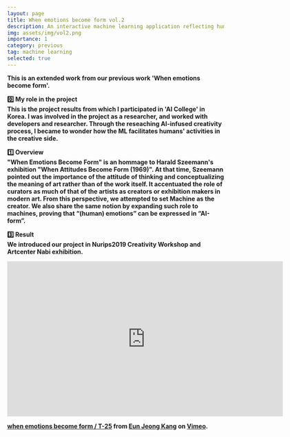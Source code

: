 ```yaml
---
layout: page
title: When emotions become form vol.2
description: An interactive machine learning application reflecting humans' emotions
img: assets/img/vol2.png
importance: 1
category: previous
tag: machine learning
selected: true
---
```


<strong>This is an extended work from our previous work 'When emotions become form'.

<strong>0️⃣ My role in the project</strong><br>
This is the project results from which I participated in 'AI College' in Korea. I was involved in the project as a researcher, and worked with developers and researcher. Through the reseaching AI-infused creativity process, I became to wonder how the ML facilitates humans' activities in the creative side.

<strong>1️⃣ Overview</strong><br>
<strong>"When Emotions Become Form"</strong> is an hommage to Harald Szeemann's exhibition "When Attitudes Become Form (1969)". At that time, Szeemann pointed out the importance of the attitude of thinking and conceptualizing the meaning of art rather than of the work itself. It accentuated the role of curators as much of that of the artists as creators or exhibition makers in modern art. From this perspective, we attempted to set Machine as the creator. We also share the same notion by expanding such role to machines, proving that “(human) emotions” can be expressed in “AI-form”.

<strong>3️⃣ Result</strong><br>
We introduced our project in Nurips2019 Creativity Workshop and Artcenter Nabi exhibition.

<iframe src="https://player.vimeo.com/video/385763280" width="640" height="360" frameborder="0" allow="autoplay; fullscreen; picture-in-picture" allowfullscreen></iframe>
<p><a href="https://vimeo.com/385763280">when emotions become form / T-25</a> from <a href="https://vimeo.com/user39468554">Eun Jeong  Kang</a> on <a href="https://vimeo.com">Vimeo</a>.</p>

<div class="row">
    <div class="col-sm mt-3 mt-md-0">
        <img class="img-fluid rounded z-depth-1" src="{{ '/assets/img/1.jpg' | relative_url }}" alt="" title="example image"/>
    </div>
    <div class="col-sm mt-3 mt-md-0">
        <img class="img-fluid rounded z-depth-1" src="{{ '/assets/img/3.jpg' | relative_url }}" alt="" title="example image"/>
    </div>
    <div class="col-sm mt-3 mt-md-0">
        <img class="img-fluid rounded z-depth-1" src="{{ '/assets/img/5.jpg' | relative_url }}" alt="" title="example image"/>
    </div>
</div>

<div class="row justify-content-sm-center">
	<div class="col-sm-8 mt-3 mt-md-0">
		<img
			class="img-fluid rounded z-depth-1"
			src="{{ 'assets/img/when_emotions_become_form_vol2.gif' | relative_url }}"
			alt=""
			title="example image"
		/>
	</div>
</div>
